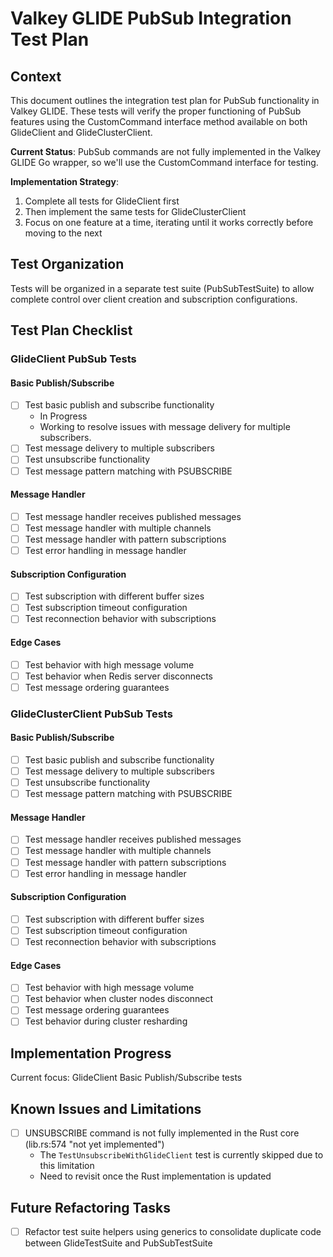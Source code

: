 # Valkey GLIDE PubSub Integration Test Plan

## Context

This document outlines the integration test plan for PubSub functionality in Valkey GLIDE. These tests will verify the proper functioning of PubSub features using the CustomCommand interface method available on both GlideClient and GlideClusterClient.

**Current Status**: PubSub commands are not fully implemented in the Valkey GLIDE Go wrapper, so we'll use the CustomCommand interface for testing.

**Implementation Strategy**:

1. Complete all tests for GlideClient first
2. Then implement the same tests for GlideClusterClient
3. Focus on one feature at a time, iterating until it works correctly before moving to the next

## Test Organization

Tests will be organized in a separate test suite (PubSubTestSuite) to allow complete control over client creation and subscription configurations.

## Test Plan Checklist

### GlideClient PubSub Tests

#### Basic Publish/Subscribe

- [ ] Test basic publish and subscribe functionality
  - In Progress
  - Working to resolve issues with message delivery for multiple subscribers.
- [ ] Test message delivery to multiple subscribers
- [ ] Test unsubscribe functionality
- [ ] Test message pattern matching with PSUBSCRIBE

#### Message Handler

- [ ] Test message handler receives published messages
- [ ] Test message handler with multiple channels
- [ ] Test message handler with pattern subscriptions
- [ ] Test error handling in message handler

#### Subscription Configuration

- [ ] Test subscription with different buffer sizes
- [ ] Test subscription timeout configuration
- [ ] Test reconnection behavior with subscriptions

#### Edge Cases

- [ ] Test behavior with high message volume
- [ ] Test behavior when Redis server disconnects
- [ ] Test message ordering guarantees

### GlideClusterClient PubSub Tests

#### Basic Publish/Subscribe

- [ ] Test basic publish and subscribe functionality
- [ ] Test message delivery to multiple subscribers
- [ ] Test unsubscribe functionality
- [ ] Test message pattern matching with PSUBSCRIBE

#### Message Handler

- [ ] Test message handler receives published messages
- [ ] Test message handler with multiple channels
- [ ] Test message handler with pattern subscriptions
- [ ] Test error handling in message handler

#### Subscription Configuration

- [ ] Test subscription with different buffer sizes
- [ ] Test subscription timeout configuration
- [ ] Test reconnection behavior with subscriptions

#### Edge Cases

- [ ] Test behavior with high message volume
- [ ] Test behavior when cluster nodes disconnect
- [ ] Test message ordering guarantees
- [ ] Test behavior during cluster resharding

## Implementation Progress

Current focus: GlideClient Basic Publish/Subscribe tests

## Known Issues and Limitations

- [ ] UNSUBSCRIBE command is not fully implemented in the Rust core (lib.rs:574 "not yet implemented")
  - The `TestUnsubscribeWithGlideClient` test is currently skipped due to this limitation
  - Need to revisit once the Rust implementation is updated

## Future Refactoring Tasks

- [ ] Refactor test suite helpers using generics to consolidate duplicate code between GlideTestSuite and PubSubTestSuite
